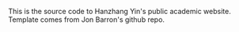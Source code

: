 This is the source code to Hanzhang Yin's public academic website. Template comes from Jon Barron's github repo.
